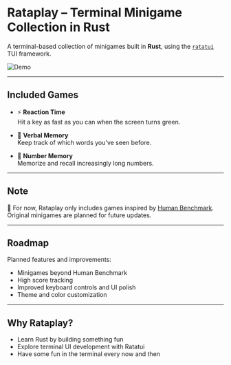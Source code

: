 # Rataplay – Terminal Minigame Collection in Rust

A terminal-based collection of minigames built in **Rust**, using the [`ratatui`](https://github.com/tui-rs/ratatui) TUI framework.

![Demo](gifs/Rataplay.gif)

---

## Included Games

- ⚡ **Reaction Time**  
  Hit a key as fast as you can when the screen turns green.

- 🧠 **Verbal Memory**  
  Keep track of which words you've seen before.

- 🔢 **Number Memory**  
  Memorize and recall increasingly long numbers.

---

## Note

📌 For now, Rataplay only includes games inspired by [Human Benchmark](https://humanbenchmark.com/).  
Original minigames are planned for future updates.

---

## Roadmap

Planned features and improvements:

- Minigames beyond Human Benchmark
- High score tracking
- Improved keyboard controls and UI polish
- Theme and color customization

---

## Why Rataplay?

- Learn Rust by building something fun
- Explore terminal UI development with Ratatui
- Have some fun in the terminal every now and then
